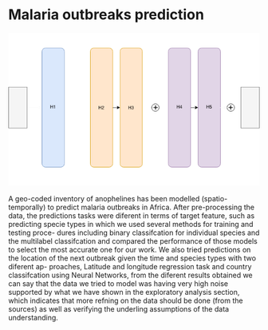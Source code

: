# Malaria outbreaks prediction

![network architecure](https://github.com/mustafaghali/malaria_outbreaks_prediction/blob/master/modeling/Net-Dark.png)

A geo-coded inventory of anophelines has been modelled (spatio-temporally)
to predict malaria outbreaks in Africa. After pre-processing the data, the
predictions tasks were diferent in terms of target feature, such as predicting
specie types in which we used several methods for training and testing proce-
dures including binary classifcation for individual species and the multilabel
classifcation and compared the performance of those models to select the
most accurate one for our work. We also tried predictions on the location
of the next outbreak given the time and species types with two diferent ap-
proaches, Latitude and longitude regression task and country classifcation
using Neural Networks, from the diferent results obtained we can say that
the data we tried to model was having very high noise supported by what
we have shown in the exploratory analysis section, which indicates that more
refning on the data should be done (from the sources) as well as verifying
the underling assumptions of the data understanding.
